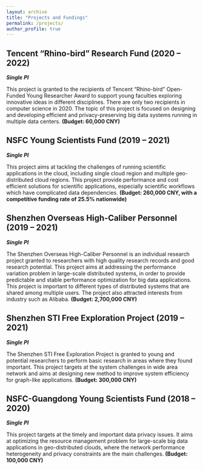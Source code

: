 ```yaml
---
layout: archive
title: "Projects and Fundings"
permalink: /projects/
author_profile: true
---
```


Tencent “Rhino-bird” Research Fund (2020 – 2022)
---

**_Single PI_**

This project is granted to the recipients of Tencent “Rhino-bird” Open-Funded Young Researcher Award
to support young faculties exploring innovative ideas in different disciplines. There are only two recipients
in computer science in 2020. The topic of this project is focused on designing and developing efficient
and privacy-preserving big data systems running in multiple data centers. **(Budget: 60,000 CNY)**

NSFC Young Scientists Fund (2019 – 2021)
---

**_Single PI_**

This project aims at tackling the challenges of running scientific applications in the cloud, including 
single cloud region and multiple geo-distributed cloud regions. This project provide performance and cost 
efficient solutions for scientific applications, especially scientific workflows which have complicated data
dependencies. **(Budget: 260,000 CNY, with a competitive funding rate of 25.5% nationwide)**

Shenzhen Overseas High-Caliber Personnel (2019 – 2021)
---

**_Single PI_**

The Shenzhen Overseas High-Caliber Personnel is an individual research project granted to researchers
with high quality research records and good research potential. This project aims at addressing the
performance variation problem in large-scale distributed systems, in order to provide predictable and
stable performance optimization for big data applications. This project is important to different types
of distributed systems that are shared among multiple users. The project also attracted interests from
industry such as Alibaba. **(Budget: 2,700,000 CNY)**

Shenzhen STI Free Exploration Project (2019 – 2021)
---

**_Single PI_**

The Shenzhen STI Free Exploration Project is granted to young and potential researchers to perform
basic research in areas where they found important. This project targets at the system challenges in wide
area network and aims at designing new method to improve system efficiency for graph-like applications.
**(Budget: 300,000 CNY)**

NSFC-Guangdong Young Scientists Fund (2018 – 2020)
---

**_Single PI_**

This project targets at the timely and important data privacy issues. It aims at optimizing the resource
management problem for large-scale big data applications in geo-distributed clouds, where the network
performance heterogeneity and privacy constraints are the main challenges. **(Budget: 100,000 CNY)**
